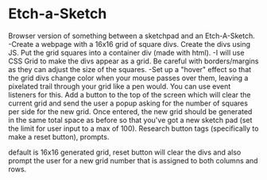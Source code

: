 # Etch-a-Sketch
Browser version of something between a sketchpad and an Etch-A-Sketch.  
-Create a webpage with a 16x16 grid of square divs.  Create the divs using JS.  Put the grid squares into a container div (made with html).
-I will use CSS Grid to make the divs appear as a grid.  Be careful with borders/margins as they can adjust the size of the squares.
-Set up a "hover" effect so that the grid divs change color when your mouse passes over them, leaving a pixelated trail through your grid  like a pen would.  You can use event listeners for this.
Add a button to the top of the screen which will clear the current grid and send the user a popup asking for the number of squares per side for the new grid.  Once entered, the new grid should be generated in the same total space as before so that you've got a new sketch pad (set the limit for user input to a max of 100). Research button tags (specifically to make a reset button), prompts.

default is 16x16 generated grid, reset button will clear the divs and also prompt the user for a new grid number that is assigned to both columns and rows.
